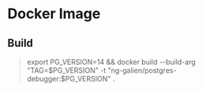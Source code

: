 # Docker Image

## Build

> export PG_VERSION=14 && docker build --build-arg "TAG=$PG_VERSION" -t "ng-galien/postgres-debugger:$PG_VERSION" .
